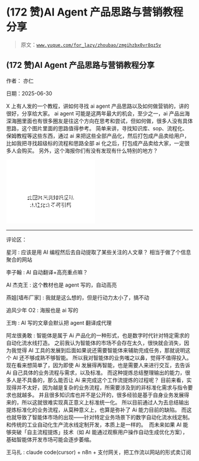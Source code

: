 # (172 赞)AI Agent 产品思路与营销教程分享

> 原文：[`www.yuque.com/for_lazy/zhoubao/zmgihzbx0vr8qz5v`](https://www.yuque.com/for_lazy/zhoubao/zmgihzbx0vr8qz5v)

## (172 赞)AI Agent 产品思路与营销教程分享

作者： 亦仁

日期：2025-06-30

X 上有人发的一个教程，讲如何寻找 ai agent 产品思路以及如何做营销的，讲的很好，分享给大家。 ai agent
可能是这两年最大的机会，至少之一，ai 产品出海深海圈里面也有很多圈友是往这个方向在思考和尝试，但如何做，很多人没有具体思路，这个图片里面的思路值得参考。
简单来讲，寻找知识库、sop、流程化、保姆教程等这些东西，通过 ai 来把这些全部产品化，然后打包成产品卖给用户，比如我把寻找超级标的流程和思路全部 ai 化之后，打包成产品卖给大家，一定很多人会购买。
另外，这个海报你们有没有发现有什么特别的地方？

![](img/4f5f4cbe473986c2967537636609fd92.png "None")

* * *

评论区：

星河 : 应该是用 AI 编程然后去自动提取了某些关注的人文章？ 相当于做了个信息聚合的网站

李子翰 : AI 自动翻译+高亮重点嘛？

AI 杰克王 : 这个教材也是 agent 写的，自动高亮

燕姐[墙布厂家] : 我就是这么想的，但是行动力太小了，搞不动

追风少年 O2 : 海报也是 ai 写的

王珣 : AI 写的文章会默认把 agent 翻译成代理

阿龙很勇敢 : 智能体是属于 Ai 产品化的一种形式，也是数字时代针对特定需求的自动化流水线打造。 ​
​之前我认为智能体的市场不会存在太久，很快就会消失，因为我觉得 AI 工具的发展到后面如果说还需要智能体来辅助完成任务，那就说明这个 AI 还不够成熟不够智能。
所以我对智能体的业务嗤之以鼻，觉得不值得投入。
现在看来想简单了，因为即使 Ai 发展得再智能，也是需要人来进行交互，去告诉 Ai 自己具体的业务流程与需求，以及标准。
而这种提炼总结整理输出的能力，很多人是不具备的，那么能否让 Ai 来完成这个工作流提炼的过程呢？
目前来看，实现得并不太好，因为越是复杂的业务流程，所需要涉及到的非标准化需求与指令要求也就越多。
并且很多知识库也并不是公开的，很多经验是基于自身业务发展得来的，所以这就很难实现真正意义上标准统一化。
所以目前通过人为去总结输出提炼标准化的业务流程，从莫种意义上，也算是弥补了 Ai 能力目前的缺陷。
而这也就导致了智能体市场的出现——针对特定业务场景下的数字自动化流水线定制。 和传统的工业自动化生产流水线定制开发，本质上是一样的。 ​
而未来​如果 AI 能够突破「自主流程提炼」技术（如 AI 能通过观察用户操作自动生成优化方案），基础智能体开发市场可能会逐步萎缩。

王马扎 : claude code(cursor) + n8n + 支付网关，把工作流以网站的形式卖订阅